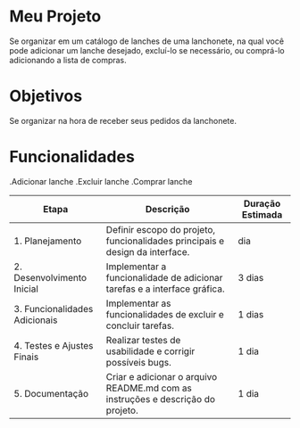 # Meu Projeto 
Se organizar em um catálogo de lanches de uma lanchonete, na qual você pode adicionar um lanche desejado, excluí-lo se necessário, ou comprá-lo adicionando a lista de compras.

# Objetivos 
Se organizar na hora de receber seus pedidos da lanchonete.

# Funcionalidades 
.Adicionar lanche
.Excluir lanche
.Comprar lanche

| Etapa                        | Descrição                                                    | Duração Estimada |
|------------------------------|--------------------------------------------------------------|------------------|
| 1. Planejamento           | Definir escopo do projeto, funcionalidades principais e design da interface. |  dia            |
| 2. Desenvolvimento Inicial| Implementar a funcionalidade de adicionar tarefas e a interface gráfica. | 3 dias           |
| 3. Funcionalidades Adicionais | Implementar as funcionalidades de excluir e concluir tarefas. | 1 dias           |
| 4. Testes e Ajustes Finais| Realizar testes de usabilidade e corrigir possíveis bugs.    | 1 dia            |
| 5. Documentação           | Criar e adicionar o arquivo README.md com as instruções e descrição do projeto. | 1 dia
